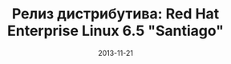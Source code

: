 ---
layout: post
title: "Релиз дистрибутива: Red Hat Enterprise Linux 6.5 \"Santiago\""
date: 2013-11-21   
---